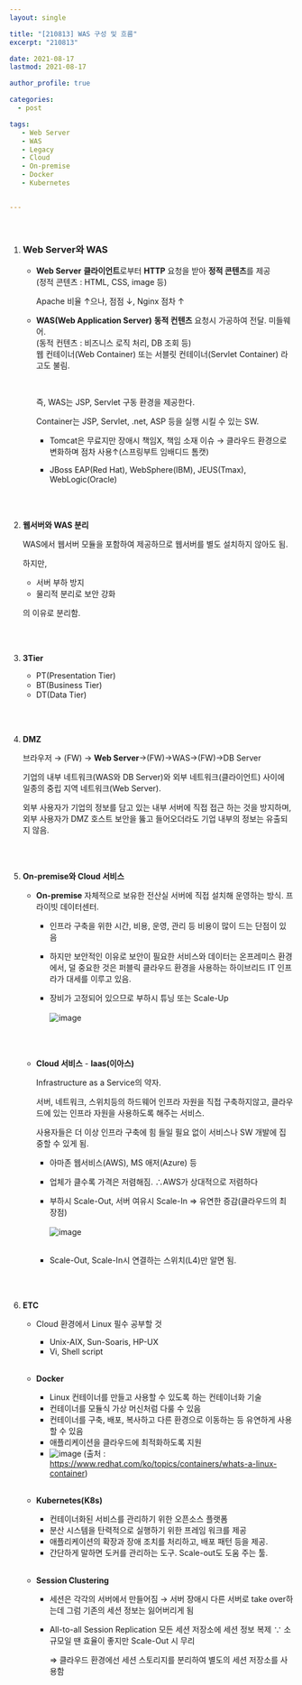 ```yaml
---
layout: single

title: "[210813] WAS 구성 및 흐름"
excerpt: "210813"

date: 2021-08-17
lastmod: 2021-08-17

author_profile: true

categories: 
  - post

tags: 
   - Web Server
   - WAS
   - Legacy
   - Cloud
   - On-premise
   - Docker
   - Kubernetes


---
```


<br>

1. ###  Web Server와 WAS

   - **Web Server** 
     **클라이언트**로부터 **HTTP** 요청을 받아 **정적 콘텐츠**를 제공<br>
     (정적 콘텐츠 : HTML, CSS, image 등)

     Apache 비율 ↑으나, 점점 ↓, Nginx 점차 ↑
     <br>

   - **WAS(Web Application Server)**
     **동적 컨텐츠** 요청시 가공하여 전달. 미들웨어.<br>
     (동적 컨텐츠 : 비즈니스 로직 처리, DB 조회 등)<br>
     웹 컨테이너(Web Container) 또는 서블릿 컨테이너(Servlet Container) 라고도 불림. 

     <br>

     즉, WAS는 JSP, Servlet 구동 환경을 제공한다.<br>

     Container는 JSP, Servlet, .net, ASP 등을 실행 시킬 수 있는 SW.<br>

     * Tomcat은 무료지만 장애시 책임X, 책임 소재 이슈
       → 클라우드 환경으로 변화하며 점차 사용↑(스프링부트 임배디드 톰캣)

     * JBoss EAP(Red Hat), WebSphere(IBM), JEUS(Tmax), WebLogic(Oracle)

       <br><br>

2. **웹서버와 WAS 분리**

   WAS에서 웹서버 모듈을 포함하여 제공하므로 웹서버를 별도 설치하지 않아도 됨.

   하지만,<br>

   * 서버 부하 방지
   * 물리적 분리로 보안 강화

   의 이유로 분리함.

   <br><br>

3. **3Tier**

   * PT(Presentation Tier)
   * BT(Business Tier)
   * DT(Data Tier)

   <br><br>

4. **DMZ**

   브라우저 → (FW) → **Web Server**→(FW)→WAS→(FW)→DB Server<br>

   기업의 내부 네트워크(WAS와 DB Server)와 외부 네트워크(클라이언트) 사이에 일종의 중립 지역 네트워크(Web Server).

   외부 사용자가 기업의 정보를 담고 있는 내부 서버에 직접 접근 하는 것을 방지하며, 외부 사용자가 DMZ 호스트 보안을 뚫고 들어오더라도 기업 내부의 정보는 유출되지 않음.

   <br><br>

5. **On-premise와 Cloud 서비스**

   - **On-premise**
     자체적으로 보유한 전산실 서버에 직접 설치해 운영하는 방식. 프라이빗 데이터센터.

     - 인프라 구축을 위한 시간, 비용, 운영, 관리 등 비용이 많이 드는 단점이 있음

     - 하지만 보안적인 이유로 보안이 필요한 서비스와 데이터는 온프레미스 환경에서, 덜 중요한 것은 퍼블릭 클라우드 환경을 사용하는 하이브리드 IT 인프라가 대세를 이루고 있음.

     - 장비가 고정되어 있으므로 부하시 튜닝 또는 Scale-Up<br><br>![image](https://user-images.githubusercontent.com/78994909/129817202-41082fc5-0e3c-47b8-b632-f4867dd2a65a.png)

       <br><br>

   - **Cloud 서비스** - **Iaas(이아스)** 
   
     Infrastructure as a Service의 약자. 

     서버, 네트워크, 스위치등의 하드웨어 인프라 자원을 직접 구축하지않고, 클라우드에 있는 인프라 자원을 사용하도록 해주는 서비스.
     <br>
   
     사용자들은 더 이상 인프라 구축에 힘 들일 필요 없이 서비스나 SW 개발에 집중할 수 있게 됨.<br>

     - 아마존 웹서비스(AWS), MS 애저(Azure) 등

     - 업체가 클수록 가격은 저렴해짐. ∴AWS가 상대적으로 저렴하다 

     - 부하시 Scale-Out, 서버 여유시 Scale-In ⇒ 유연한 증감(클라우드의 최장점)<br><br>![image](https://user-images.githubusercontent.com/78994909/129821341-d8478515-95f8-4ced-8537-6bfc38bd5c8c.png)<br><br>

     - Scale-Out, Scale-In시 연결하는 스위치(L4)만 알면 됨.
     
       <br><br>
   
6. **ETC**

   - Cloud 환경에서 Linux 필수 공부할 것

     - Unix-AIX, Sun-Soaris, HP-UX
     - Vi, Shell script
       <br><br>

   - **Docker**

     - Linux 컨테이너를 만들고 사용할 수 있도록 하는 컨테이너화 기술
     - 컨테이너를 모듈식 가상 머신처럼 다룰 수 있음
     - 컨테이너를 구축, 배포, 복사하고 다른 환경으로 이동하는 등 유연하게 사용할 수 있음
     - 애플리케이션을 클라우드에 최적화하도록 지원
     - ![image](https://user-images.githubusercontent.com/78994909/129818944-81eb840d-7d9e-4e2f-b0f2-bc1730bd8099.png)
       (출처 : https://www.redhat.com/ko/topics/containers/whats-a-linux-container)
       <br><br>

   - **Kubernetes(K8s)**

     - 컨테이너화된 서비스를 관리하기 위한 오픈소스 플랫폼
     - 분산 시스템을 탄력적으로 실행하기 위한 프레임 워크를 제공
     - 애플리케이션의 확장과 장애 조치를 처리하고, 배포 패턴 등을 제공.
     - 간단하게 말하면 도커를 관리하는 도구. Scale-out도 도움 주는 툴.
       <br><br>

   - **Session Clustering**

     - 세션은 각각의 서버에서 만들어짐 → 서버 장애시  다른 서버로 take over하는데 그럼 기존의 세션 정보는 잃어버리게 됨

     - All-to-all Session Replication
       모든 세션 저장소에 세션 정보 복제
       ∵ 소규모일 땐 효율이 좋지만 Scale-Out 시 무리

       ⇒ 클라우드 환경에선 세션 스토리지를 분리하여 별도의 세션 저장소를 사용함

       <br><br><br><br><br>

